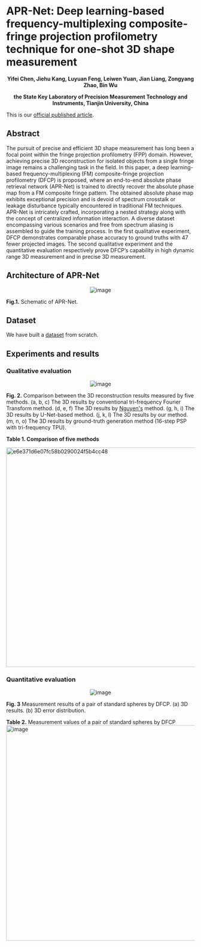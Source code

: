 # APR-Net: Deep learning-based frequency-multiplexing composite-fringe projection profilometry technique for one-shot 3D shape measurement
<div align="center">
 
**Yifei Chen, Jiehu Kang, Luyuan Feng, Leiwen Yuan, Jian Liang, Zongyang Zhao, Bin Wu**

**the State Key Laboratory of Precision Measurement Technology and Instruments, Tianjin University, China**
</div>

This is our [official published article]().

## Abstract
The pursuit of precise and efficient 3D shape measurement has long been a focal point within the fringe projection profilometry (FPP) domain. However, achieving precise 3D reconstruction for isolated objects from a single fringe image remains a challenging task in the field. In this paper, a deep learning-based frequency-multiplexing (FM) composite-fringe projection profilometry (DFCP) is proposed, where an end-to-end absolute phase retrieval network (APR-Net) is trained to directly recover the absolute phase map from a FM composite fringe pattern. The obtained absolute phase map exhibits exceptional precision and is devoid of spectrum crosstalk or leakage disturbance typically encountered in traditional FM techniques. APR-Net is intricately crafted, incorporating a nested strategy along with the concept of centralized information interaction. A diverse dataset encompassing various scenarios and free from spectrum aliasing is assembled to guide the training process. In the first qualitative experiment, DFCP demonstrates comparable phase accuracy to ground truths with 47 fewer projected images. The second qualitative experiment and the quantitative evaluation respectively prove DFCP’s capability in high dynamic range 3D measurement and in precise 3D measurement.

## Architecture of APR-Net
<div align="center">
 
![image](https://github.com/Feibao77/APR-Net---AbsolutePhaseRetrievalNet/assets/117697608/59141cb3-2b73-4161-a73c-8692bc1e3d5c)

</div>

**Fig.1.** Schematic of APR-Net.



## Dataset
We have built a [dataset](https://drive.google.com/file/d/1G_cBiRRJErjvl2iE-Ga8_T3IouuziJPH/view?usp=drive_link) from scratch.

## Experiments and results
### Qualitative evaluation

<div align="center">
 
![image](https://github.com/Feibao77/APR-Net---AbsolutePhaseRetrievalNet/assets/117697608/d83ead7b-6160-49fc-9b20-c6525d8821cd)

</div>

**Fig. 2.** Comparison between the 3D reconstruction results measured by five methods. (a, b, c) The 3D results by conventional tri-frequency Fourier Transform method. (d, e, f) The 3D results by [Nguyen's](https://www.sciencedirect.com/science/article/pii/S0263224121015281) method. (g, h, i) The 3D results by U-Net-based method. (j, k, l) The 3D results by our method. (m, n, o) The 3D results by ground-truth generation method (16-step PSP with tri-frequency TPU). 


 
**Table 1. Comparison of five methods**

<img width="585" alt="e6e371d6e07fc58b0290024f5b4cc48" src="https://github.com/Feibao77/APR-Net---AbsolutePhaseRetrievalNet/assets/117697608/a457caa0-f7e7-4caf-a46a-3b4798658148">


### Quantitative evaluation

<div align="center">
 
![image](https://github.com/Feibao77/APR-Net---AbsolutePhaseRetrievalNet/assets/117697608/95018939-df1c-4815-85c3-36dd41ccff31)

</div>

**Fig. 3** Measurement results of a pair of standard spheres by DFCP. (a) 3D results. (b) 3D error distribution.








**Table 2.** Measurement values of a pair of standard spheres by DFCP
<img width="574" alt="image" src="https://github.com/Feibao77/APR-Net---AbsolutePhaseRetrievalNet/assets/117697608/e52cc922-fb16-467f-a6ba-524fed5bbe89">


